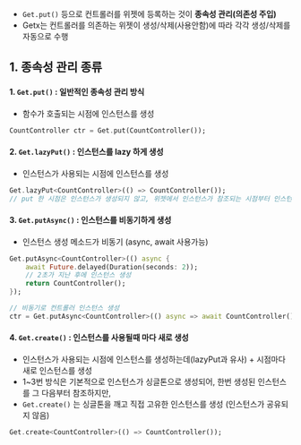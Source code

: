 - `Get.put()` 등으로 컨트롤러를 위젯에 등록하는 것이 **종속성 관리(의존성 주입)**
- Getx는 컨트롤러를 의존하는 위젯이 생성/삭제(사용안함)에 따라 각각 생성/삭제를 자동으로 수행

## 1. 종속성 관리 종류

#### 1. `Get.put()` : 일반적인 종속성 관리 방식
   - 함수가 호출되는 시점에 인스턴스를 생성
```dart
CountController ctr = Get.put(CountController());
```

#### 2. `Get.lazyPut()` : 인스턴스를 lazy 하게 생성
   - 인스턴스가 사용되는 시점에 인스턴스를 생성
```dart
Get.lazyPut<CountController>(() => CountController());
// put 한 시점은 인스턴스가 생성되지 않고, 위젯에서 인스턴스가 참조되는 시점부터 인스턴스 생성
```

#### 3. `Get.putAsync()` : 인스턴스를 비동기하게 생성
   - 인스턴스 생성 메소드가 비동기 (async, await 사용가능)
```dart
Get.putAsync<CountController>(() async {
    await Future.delayed(Duration(seconds: 2));
    // 2초가 지난 후에 인스턴스 생성
    return CountController();
});

// 비동기로 컨트롤러 인스턴스 생성
ctr = Get.putAsync<CountController>(() async => await CountController());
```

#### 4. `Get.create()` : 인스턴스를 사용될때 마다 새로 생성
   - 인스턴스가 사용되는 시점에 인스턴스를 생성하는데(lazyPut과 유사) + 시점마다 새로 인스턴스를 생성
   - 1~3번 방식은 기본적으로 인스턴스가 싱글톤으로 생성되어, 한번 생성된 인스턴스를 그 다음부터 참조하지만,
   - `Get.create()` 는 싱글톤을 깨고 직접 고유한 인스턴스를 생성 (인스턴스가 공유되지 않음)
```dart
Get.create<CountController>(() => CountController());
```

